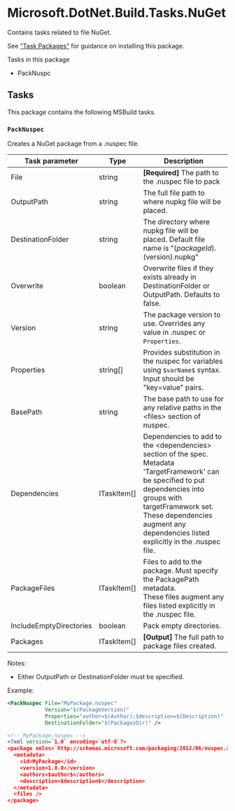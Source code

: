 Microsoft.DotNet.Build.Tasks.NuGet
==================================

Contains tasks related to file NuGet.

See ["Task Packages"](../../Documentation/TaskPackages.md#usage) for guidance on installing this package.

Tasks in this package

 - PackNuspc

## Tasks

This package contains the following MSBuild tasks.

### `PackNuspec`

Creates a NuGet package from a .nuspec file.

Task parameter           | Type        | Description
-------------------------|-------------|--------------------------------------------------------------------------------
File                     | string      | **[Required]** The path to the .nuspec file to pack
OutputPath               | string      | The full file path to where nupkg file will be placed.
DestinationFolder        | string      | The directory where nupkg file will be placed. Default file name is "$(packageId).$(version).nupkg"
Overwrite                | boolean     | Overwrite files if they exists already in DestinationFolder or OutputPath. Defaults to false.
Version                  | string      | The package version to use. Overrides any value in .nuspec or `Properties`.
Properties               | string[]    | Provides substitution in the nuspec for variables using `$varName$` syntax. Input should be "key=value" pairs.
BasePath                 | string      | The base path to use for any relative paths in the &lt;files&gt; section of nuspec.
Dependencies             | ITaskItem[] | Dependencies to add to the &lt;dependencies&gt; section of the spec. <br> Metadata 'TargetFramework' can be specified to put dependencies into groups with targetFramework set.<br> These dependencies augment any dependencies listed explicitly in the .nuspec file.
PackageFiles             | ITaskItem[] | Files to add to the package. Must specify the PackagePath metadata. <br> These files augment any files listed explicitly in the .nuspec file.
IncludeEmptyDirectories  | boolean     | Pack empty directories.
Packages                 | ITaskItem[] | **[Output]** The full path to package files created.


Notes:
 - Either OutputPath or DestinationFolder must be specified.

Example:
```xml
<PackNuspec File="MyPackage.nuspec" 
            Version="$(PackageVersion)"
            Properties="author=$(Author);$description=$(Description)"
            DestinationFolder="$(PackagesDir)" />
```

```xml
<!-- MyPackage.nuspec -->
<?xml version=`1.0` encoding=`utf-8`?>
<package xmlns=`http://schemas.microsoft.com/packaging/2012/06/nuspec.xsd`>
  <metadata>
    <id>MyPackage</id>
    <version>1.0.0</version>
    <authors>$author$</authors>
    <description>$description$</description>
  </metadata>
  <files />
</package>
```
